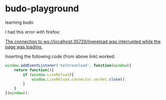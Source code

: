 # budo-playground
learning budo

I had this error with firefox:

[The connection to ws://localhost:35729/livereload was interrupted while the page was loading.](https://github.com/livereload/livereload-js/issues/40)

Inserting the following code (from above link) worked.
```javascript
window.addEventListener('beforeunload', function(window){
    return function(){
        if (window.LiveReload){
            window.LiveReload.connector.socket.close();
        }
    }
}(window));
```
